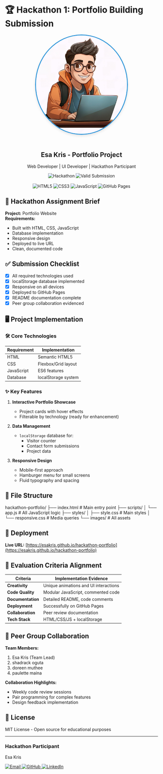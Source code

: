 # 🏆 Hackathon 1: Portfolio Building Submission

<div align="center">
     <img src="https://github.com/EsaKris/Hackathon-Portfolio-Building/raw/main/images/profile.jpeg" alt="Esa Kris Profile Picture" width="300" style="border-radius: 50%; border: 3px solid #3498db; box-shadow: 0 4px 8px rgba(0,0,0,0.1); margin-bottom: 20px;">
    <h2>Esa Kris - Portfolio Project</h2>
  <p>Web Developer | UI Developer | Hackathon Participant</p>
  
  <div>
    <img src="https://img.shields.io/badge/Hackathon-Portfolio_Building-blueviolet?style=for-the-badge&logoColor=white" alt="Hackathon" />
    <img src="https://img.shields.io/badge/Submission-Valid-green?style=for-the-badge&logoColor=white" alt="Valid Submission" />
  </div>
  <br/>
  
  <div>
    <img src="https://img.shields.io/badge/-HTML5-E34F26?style=flat-square&logo=html5&logoColor=white" alt="HTML5" />
    <img src="https://img.shields.io/badge/-CSS3-1572B6?style=flat-square&logo=css3&logoColor=white" alt="CSS3" />
    <img src="https://img.shields.io/badge/-JavaScript-F7DF1E?style=flat-square&logo=javascript&logoColor=black" alt="JavaScript" />
    <img src="https://img.shields.io/badge/-GitHub_Pages-181717?style=flat-square&logo=github&logoColor=white" alt="GitHub Pages" />
  </div>
</div>

## 📝 Hackathon Assignment Brief
**Project:** Portfolio Website  
**Requirements:**
- Built with HTML, CSS, JavaScript
- Database implementation
- Responsive design
- Deployed to live URL
- Clean, documented code

## ✅ Submission Checklist
- [x] All required technologies used
- [x] localStorage database implemented
- [x] Responsive on all devices
- [x] Deployed to GitHub Pages
- [x] README documentation complete
- [x] Peer group collaboration evidenced

## 🖥️ Project Implementation

### 🛠️ Core Technologies
| Requirement       | Implementation          |
|-------------------|-------------------------|
| HTML             | Semantic HTML5          |
| CSS              | Flexbox/Grid layout     |
| JavaScript       | ES6 features           |
| Database         | localStorage system    |

### ✨ Key Features
1. **Interactive Portfolio Showcase**
   - Project cards with hover effects
   - Filterable by technology (ready for enhancement)

2. **Data Management**
   - `localStorage` database for:
     - Visitor counter
     - Contact form submissions
     - Project data

3. **Responsive Design**
   - Mobile-first approach
   - Hamburger menu for small screens
   - Fluid typography and spacing

## 📁 File Structure
hackathon-portfolio/
├── index.html # Main entry point
├── scripts/
│ └── app.js # All JavaScript logic
├── styles/
│ ├── style.css # Main styles
│ └── responsive.css # Media queries
└── images/ # All assets


## 🚀 Deployment
**Live URL:** [https://esakris.github.io/hackathon-portfolio](https://esakris.github.io/hackathon-portfolio)  


## 🏅 Evaluation Criteria Alignment

| Criteria               | Implementation Evidence |
|------------------------|-------------------------|
| **Creativity**         | Unique animations and UI interactions |
| **Code Quality**       | Modular JavaScript, commented code |
| **Documentation**      | Detailed README, code comments |
| **Deployment**         | Successfully on GitHub Pages |
| **Collaboration**      | Peer review documentation |
| **Tech Stack**         | HTML/CSS/JS + localStorage |

## 👥 Peer Group Collaboration
**Team Members:**
1. Esa Kris (Team Lead)
2. shadrack oguta
3. doreen	muthee 
4. paulette	maina 

**Collaboration Highlights:**
- Weekly code review sessions
- Pair programming for complex features
- Design feedback implementation

## 📜 License
MIT License - Open source for educational purposes

---

 <h3>Hackathon Participant</h3>
  <p>Esa Kris</p>
  
  <div>
    <!-- Email -->
    <a href="mailto:stylezgraphics@gmail.com">
      <img src="https://img.shields.io/badge/Email-D14836?style=for-the-badge&logo=gmail&logoColor=white" alt="Email"/>
    </a>
    <!-- GitHub -->
    <a href="https://github.com/EsaKris" target="_blank">
      <img src="https://img.shields.io/badge/GitHub-181717?style=for-the-badge&logo=github&logoColor=white" alt="GitHub"/>
    </a>
    <!-- LinkedIn -->
    <a href="https://www.linkedin.com/in/ekre-christian-18008b299/" target="_blank">
      <img src="https://img.shields.io/badge/LinkedIn-0077B5?style=for-the-badge&logo=linkedin&logoColor=white" alt="LinkedIn"/>
    </a>
  </div>
</div>
